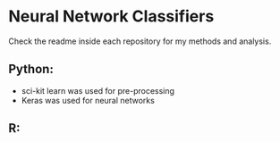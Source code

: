 # Neural Network Classifiers
Check the readme inside each repository for my methods and analysis.
## Python:
* sci-kit learn was used for pre-processing
* Keras was used for neural networks
## R:
